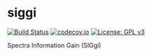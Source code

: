 # siggi 
[![Build Status](https://travis-ci.org/jbkalmbach/siggi.svg?branch=master)](https://travis-ci.org/jbkalmbach/siggi)
[![codecov.io](https://codecov.io/github/jbkalmbach/siggi/coverage.svg?branch=master)](https://codecov.io/github/jbkalmbach/siggi?branch=master)
[![License: GPL v3](https://img.shields.io/badge/License-GPL%20v3-blue.svg)](http://www.gnu.org/licenses/gpl-3.0)

Spectra Information Gain (SIGgi)
